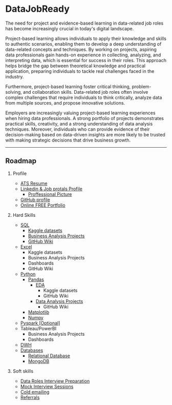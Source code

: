 # DataJobReady

The need for project and evidence-based learning in data-related job roles has become increasingly crucial in today's digital landscape.

Project-based learning allows individuals to apply their knowledge and skills to authentic scenarios, enabling them to develop a deep understanding of data-related concepts and techniques. By working on projects, aspiring data professionals gain hands-on experience in collecting, analyzing, and interpreting data, which is essential for success in their roles. This approach helps bridge the gap between theoretical knowledge and practical application, preparing individuals to tackle real challenges faced in the industry.

Furthermore, project-based learning foster critical thinking, problem-solving, and collaboration skills. Data-related job roles often involve complex challenges that require individuals to think critically, analyze data from multiple sources, and propose innovative solutions.

Employers are increasingly valuing project-based learning experiences when hiring data professionals. A strong portfolio of projects demonstrates practical skills, creativity, and a strong understanding of data analysis techniques. Moreover, individuals who can provide evidence of their decision-making based on data-driven insights are more likely to be trusted with making strategic decisions that drive business growth.

---

## Roadmap

1. Profile

   - [ATS Resume](./titles/ATSresume.md)
   - [Linkedin & Job protals Profile](https://novoresume.com/career-blog/linkedin-profile-tips)
     - [Proffessional Picture](https://www.linkedin.com/business/talent/blog/product-tips/tips-for-taking-professional-linkedin-profile-pictures)
   - [GitHub profile](./titles/Github.md)
   - [Online FREE Portfolio](https://www.youtube.com/watch?v=ocdwh0KYeUs&pp=ygUOcG9ydGZvbGlvIGFsZXg%3D)

2. Hard Skills

   - [SQL](./titles/SQL.md)
     - [Kaggle datasets](./titles/Kaggle.md)
     - [Business Analysis Projects](https://www.youtube.com/watch?v=G9bJcNYv3fQ)
     - [GitHub Wiki](https://docs.github.com/en/communities/documenting-your-project-with-wikis)
   - [Excel](./titles/Excel.md)
     - Kaggle datasets
     - Business Analysis Projects
     - Dashboards
     - GitHub Wiki
   - [Python](./titles/Python.md)
     - [Pandas](./titles/Pandas.md)
       - [EDA](https://www.youtube.com/playlist?list=PLZoTAELRMXVPQyArDHyQVjQxjj_YmEuO9)
         - Kaggle datasets
         - GitHub Wiki
       - [Data Analysis Projects](https://www.youtube.com/playlist?list=PLeo1K3hjS3utcb9nKtanhcn8jd2E0Hp9b)
         - GitHub Wiki
     - [Matplotlib](https://www.youtube.com/playlist?list=PLeo1K3hjS3uu4Lr8_kro2AqaO6CFYgKOl)
     - [Numpy](./titles/Numpy.md)
   - [Pyspark [Optional]](https://github.com/dhruv-agg/pyspark_practice)
   - Tableau/PowerBI
     - Business Analysis Projects
     - Dashboards
   - [DWH](https://www.youtube.com/watch?v=J326LIUrZM8&pp=ygUDRFdI)
   - [Databases](https://www.youtube.com/playlist?list=PLDzeHZWIZsTpukecmA2p5rhHM14bl2dHU)
     - [Relational Database](https://www.youtube.com/playlist?list=PLZoTAELRMXVNMRWlVf0bDDSxNEn38u9Cl)
     - [MongoDB](https://www.youtube.com/playlist?list=PLZoTAELRMXVN_8zzsevm1bm6G-plsiO1I)

3. Soft skills
   - [Data Roles Interview Preparation](./titles/Interview.md)
   - [Mock Interview Sessions](https://www.youtube.com/playlist?list=PLZoTAELRMXVOPCn3cd7Czzytk9N3CbyIl)
   - [Cold emailing](./titles/Cold_emails.md)
   - [Referrals](./titles/Referrals.md)
